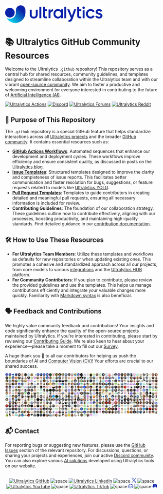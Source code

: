 <a href="https://www.ultralytics.com/" target="_blank"><img src="https://raw.githubusercontent.com/ultralytics/assets/main/logo/Ultralytics_Logotype_Original.svg" width="320" alt="Ultralytics logo"></a>

# 📚 Ultralytics GitHub Community Resources

Welcome to the Ultralytics `.github` repository! This repository serves as a central hub for shared resources, community guidelines, and templates designed to streamline collaboration within the Ultralytics team and with our vibrant [open-source community](https://opensource.guide/). We aim to foster a productive and welcoming environment for everyone interested in contributing to the future of [Artificial Intelligence (AI)](https://www.ultralytics.com/glossary/artificial-intelligence-ai).

[![Ultralytics Actions](https://github.com/ultralytics/.github/actions/workflows/format.yml/badge.svg)](https://github.com/ultralytics/.github/actions/workflows/format.yml) <a href="https://discord.com/invite/ultralytics"><img alt="Discord" src="https://img.shields.io/discord/1089800235347353640?logo=discord&logoColor=white&label=Discord&color=blue"></a> <a href="https://community.ultralytics.com/"><img alt="Ultralytics Forums" src="https://img.shields.io/discourse/users?server=https%3A%2F%2Fcommunity.ultralytics.com&logo=discourse&label=Forums&color=blue"></a> <a href="https://reddit.com/r/ultralytics"><img alt="Ultralytics Reddit" src="https://img.shields.io/reddit/subreddit-subscribers/ultralytics?style=flat&logo=reddit&logoColor=white&label=Reddit&color=blue"></a>

## 🎯 Purpose of This Repository

The `.github` repository is a special GitHub feature that helps standardize interactions across all [Ultralytics projects](https://github.com/ultralytics) and the broader [GitHub community](https://github.community/). It contains essential resources such as:

- **[GitHub Actions Workflows](https://github.com/features/actions)**: Automated sequences that enhance our development and deployment cycles. These workflows improve efficiency and ensure consistent quality, as discussed in posts on the [Ultralytics blog](https://www.ultralytics.com/blog/from-algorithms-to-automation-ais-role-in-robotics).
- **[Issue Templates](https://docs.github.com/en/communities/using-templates-to-encourage-useful-issues-and-pull-requests/configuring-issue-templates-for-your-repository)**: Structured templates designed to improve the clarity and completeness of issue reports. This facilitates better communication and faster resolution for bugs, suggestions, or feature requests related to models like [Ultralytics YOLO](https://docs.ultralytics.com/models/).
- **[Pull Request Templates](https://docs.github.com/en/communities/using-templates-to-encourage-useful-issues-and-pull-requests/creating-a-pull-request-template-for-your-repository)**: Templates to guide contributors in creating detailed and meaningful pull requests, ensuring all necessary information is included for review.
- **Contributing Guidelines**: The foundation of our collaboration strategy. These guidelines outline how to contribute effectively, aligning with our processes, boosting productivity, and maintaining high-quality standards. Find detailed guidance in our [contribution documentation](https://docs.ultralytics.com/help/contributing/).

## 🛠️ How to Use These Resources

- **For Ultralytics Team Members**: Utilize these templates and workflows as defaults for new repositories or when updating existing ones. This promotes a cohesive and standardized approach across all our projects, from core models to various [integrations](https://docs.ultralytics.com/integrations/) and the [Ultralytics HUB](https://www.ultralytics.com/hub) platform.
- **For Community Contributors**: If you plan to contribute, please review the provided guidelines and use the templates. This helps us manage contributions efficiently and integrate your valuable changes more quickly. Familiarity with [Markdown syntax](https://www.markdownguide.org/basic-syntax/) is also beneficial.

## 🗣️ Feedback and Contributions

We highly value community feedback and contributions! Your insights and code significantly enhance the quality of the open-source projects maintained by Ultralytics. If you're interested in contributing, please start by reviewing our [Contributing Guide](https://docs.ultralytics.com/help/contributing/). We're also keen to hear about your experience—please take a moment to fill out our [Survey](https://www.ultralytics.com/survey?utm_source=github&utm_medium=social&utm_campaign=Survey).

A huge thank you 🙏 to all our contributors for helping us push the boundaries of AI and [Computer Vision (CV)](https://www.ultralytics.com/glossary/computer-vision-cv)! Your efforts are crucial to our shared success.

[![Ultralytics open-source contributors](https://github.com/ultralytics/assets/raw/main/im/image-contributors.png)](https://github.com/ultralytics/ultralytics/graphs/contributors)

## 📬 Contact

For reporting bugs or suggesting new features, please use the [GitHub Issues](https://github.com/ultralytics/.github/issues) section of the relevant repository. For discussions, questions, or sharing your projects and experiences, join our active [Discord community](https://discord.com/invite/ultralytics). You can also explore various [AI solutions](https://www.ultralytics.com/solutions) developed using Ultralytics tools on our website.

<br>
<div align="center">
  <a href="https://github.com/ultralytics"><img src="https://github.com/ultralytics/assets/raw/main/social/logo-social-github.png" width="3%" alt="Ultralytics GitHub"></a>
  <img src="https://github.com/ultralytics/assets/raw/main/social/logo-transparent.png" width="3%" alt="space">
  <a href="https://www.linkedin.com/company/ultralytics/"><img src="https://github.com/ultralytics/assets/raw/main/social/logo-social-linkedin.png" width="3%" alt="Ultralytics LinkedIn"></a>
  <img src="https://github.com/ultralytics/assets/raw/main/social/logo-transparent.png" width="3%" alt="space">
  <a href="https://twitter.com/ultralytics"><img src="https://github.com/ultralytics/assets/raw/main/social/logo-social-twitter.png" width="3%" alt="Ultralytics Twitter"></a>
  <img src="https://github.com/ultralytics/assets/raw/main/social/logo-transparent.png" width="3%" alt="space">
  <a href="https://youtube.com/ultralytics?sub_confirmation=1"><img src="https://github.com/ultralytics/assets/raw/main/social/logo-social-youtube.png" width="3%" alt="Ultralytics YouTube"></a>
  <img src="https://github.com/ultralytics/assets/raw/main/social/logo-transparent.png" width="3%" alt="space">
  <a href="https://www.tiktok.com/@ultralytics"><img src="https://github.com/ultralytics/assets/raw/main/social/logo-social-tiktok.png" width="3%" alt="Ultralytics TikTok"></a>
  <img src="https://github.com/ultralytics/assets/raw/main/social/logo-transparent.png" width="3%" alt="space">
  <a href="https://ultralytics.com/bilibili"><img src="https://github.com/ultralytics/assets/raw/main/social/logo-social-bilibili.png" width="3%" alt="Ultralytics BiliBili"></a>
  <img src="https://github.com/ultralytics/assets/raw/main/social/logo-transparent.png" width="3%" alt="space">
  <a href="https://discord.com/invite/ultralytics"><img src="https://github.com/ultralytics/assets/raw/main/social/logo-social-discord.png" width="3%" alt="Ultralytics Discord"></a>
</div>
